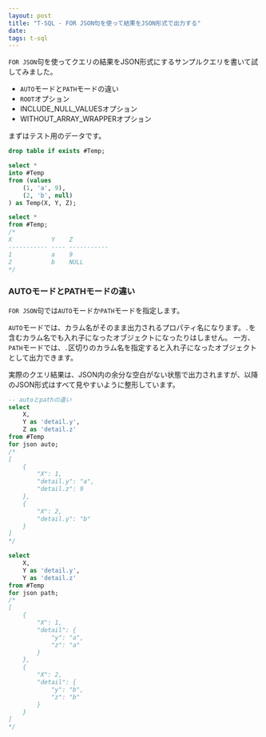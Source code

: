 ```yaml
---
layout: post
title: "T-SQL - FOR JSON句を使って結果をJSON形式で出力する"
date: 
tags: t-sql
---
```


`FOR JSON`句を使ってクエリの結果をJSON形式にするサンプルクエリを書いて試してみました。

- `AUTO`モードと`PATH`モードの違い
- `ROOT`オプション
- INCLUDE_NULL_VALUESオプション
- WITHOUT_ARRAY_WRAPPERオプション

まずはテスト用のデータです。

```sql
drop table if exists #Temp;

select *
into #Temp
from (values
    (1, 'a', 9),
    (2, 'b', null)
) as Temp(X, Y, Z);

select *
from #Temp;
/*
X           Y    Z
----------- ---- -----------
1           a    9
2           b    NULL
*/
```

### AUTOモードとPATHモードの違い

`FOR JSON`句では`AUTO`モードか`PATH`モードを指定します。

`AUTO`モードでは、カラム名がそのまま出力されるプロパティ名になります。`.`を含むカラム名でも入れ子になったオブジェクトになったりはしません。
一方、`PATH`モードでは、`.`区切りのカラム名を指定すると入れ子になったオブジェクトとして出力できます。

実際のクエリ結果は、JSON内の余分な空白がない状態で出力されますが、以降のJSON形式はすべて見やすいように整形しています。

```sql
-- autoとpathの違い
select
    X,
    Y as 'detail.y',
    Z as 'detail.z'
from #Temp
for json auto;
/*
[
    {
        "X": 1,
        "detail.y": "a",
        "detail.z": 9
    },
    {
        "X": 2,
        "detail.y": "b"
    }
]
*/

select
    X,
    Y as 'detail.y',
    Y as 'detail.z'
from #Temp
for json path;
/*
[
    {
        "X": 1,
        "detail": {
            "y": "a",
            "z": "a"
        }
    },
    {
        "X": 2,
        "detail": {
            "y": "b",
            "z": "b"
        }
    }
]
*/

